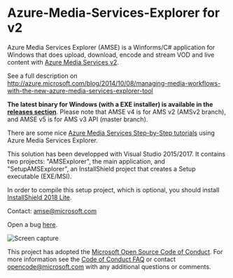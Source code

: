 Azure-Media-Services-Explorer for v2
====================================

Azure Media Services Explorer (AMSE) is a Winforms/C# application for Windows that does upload, download, encode and stream VOD and live content with [Azure Media Services v2](https://azure.microsoft.com/en-us/services/media-services/).

See a full description on http://azure.microsoft.com/blog/2014/10/08/managing-media-workflows-with-the-new-azure-media-services-explorer-tool

**The latest binary for Windows (with a EXE installer) is available in the [releases section](https://github.com/Azure/Azure-Media-Services-Explorer/releases)**. Please note that AMSE v4 is for AMS v2 (AMSv2 branch), and AMSE v5 is for AMS v3 API (master branch).

There are some nice [Azure Media Services Step-by-Step tutorials](https://www.slideshare.net/shigeyf/azure-media-services-stepbystep-tutorial-docs-series-agenda) using Azure Media Services Explorer.

This solution has been developped with Visual Studio 2015/2017. It contains two projects: "AMSExplorer", the main application, and "SetupAMSExplorer", an InstallShield project that creates a Setup executable (EXE/MSI).

In order to compile this setup project, which is optional, you should install [InstallShield 2018 Lite](https://marketplace.visualstudio.com/items?itemName=Flexera-InstallShield-Lite.InstallShield2018Lite).

Contact: amse@microsoft.com

Open a bug [here](https://github.com/Azure/Azure-Media-Services-Explorer/issues/new).

![Screen capture](https://user-images.githubusercontent.com/8104205/55551439-14e6b000-56db-11e9-8ca2-d4763215ba5c.png)

This project has adopted the [Microsoft Open Source Code of Conduct](https://opensource.microsoft.com/codeofconduct/). For more information see the [Code of Conduct FAQ](https://opensource.microsoft.com/codeofconduct/faq/) or contact [opencode@microsoft.com](mailto:opencode@microsoft.com) with any additional questions or comments.
